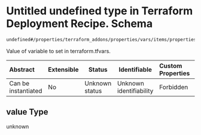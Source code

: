 # Untitled undefined type in Terraform Deployment Recipe. Schema

```txt
undefined#/properties/terraform_addons/properties/vars/items/properties/value
```

Value of variable to set in terraform.tfvars.


| Abstract            | Extensible | Status         | Identifiable            | Custom Properties | Additional Properties | Access Restrictions | Defined In                                                                |
| :------------------ | ---------- | -------------- | ----------------------- | :---------------- | --------------------- | ------------------- | ------------------------------------------------------------------------- |
| Can be instantiated | No         | Unknown status | Unknown identifiability | Forbidden         | Allowed               | none                | [deployment.schema.json\*](deployment.schema.json "open original schema") |

## value Type

unknown
